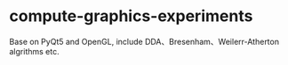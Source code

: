 # compute-graphics-experiments
Base on PyQt5 and OpenGL, include DDA、Bresenham、Weilerr-Atherton algrithms etc.
